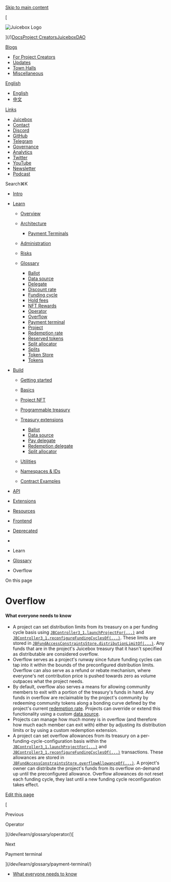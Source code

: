 [Skip to main content](#__docusaurus_skipToContent_fallback)

[

![Juicebox Logo](https://docs.juicebox.money/dev/learn/glossary/overflow//img/logo/main-logo-black.svg)

](/)[Docs](/dev/)[Project Creators](/user/)[JuiceboxDAO](/dao/)

[Blogs](/blogs/)

- [For Project Creators](/blog/)
- [Updates](/updates/)
- [Town Halls](/town-hall/)
- [Miscellaneous](/misc/)

[English](#)

- [English](/dev/learn/glossary/overflow/)
- [中文](/zh/dev/learn/glossary/overflow/)

[Links](#)

- [Juicebox](https://juicebox.money)
- [Contact](https://juicebox.money/contact)
- [Discord](https://discord.gg/juicebox)
- [GitHub](https://github.com/jbx-protocol)
- [Telegram](https://t.me/jbx_eth)
- [Governance](https://jbdao.org)
- [Analytics](/dao/reference/analytics/)
- [Twitter](https://twitter.com/juiceboxETH)
- [YouTube](https://www.youtube.com/c/JuiceboxDAO/)
- [Newsletter](https://subscribepage.io/juicenews)
- [Podcast](https://anchor.fm/thejuicecast)

Search⌘K

- [Intro](/dev/)
- [Learn](#)
    
    - [Overview](/dev/learn/overview/)
    - [Architecture](/dev/learn/architecture/)
        
        - [Payment Terminals](/dev/learn/architecture/terminals/)
    - [Administration](/dev/learn/administration/)
    - [Risks](/dev/learn/risks/)
    - [Glossary](/dev/learn/glossary/)
        
        - [Ballot](/dev/learn/glossary/ballot/)
        - [Data source](/dev/learn/glossary/data-source/)
        - [Delegate](/dev/learn/glossary/delegate/)
        - [Discount rate](/dev/learn/glossary/discount-rate/)
        - [Funding cycle](/dev/learn/glossary/funding-cycle/)
        - [Hold fees](/dev/learn/glossary/hold-fees/)
        - [NFT Rewards](/dev/learn/glossary/nft-rewards/)
        - [Operator](/dev/learn/glossary/operator/)
        - [Overflow](/dev/learn/glossary/overflow/)
        - [Payment terminal](/dev/learn/glossary/payment-terminal/)
        - [Project](/dev/learn/glossary/project/)
        - [Redemption rate](/dev/learn/glossary/redemption-rate/)
        - [Reserved tokens](/dev/learn/glossary/reserved-tokens/)
        - [Split allocator](/dev/learn/glossary/split-allocator/)
        - [Splits](/dev/learn/glossary/splits/)
        - [Token Store](/dev/learn/glossary/token-store/)
        - [Tokens](/dev/learn/glossary/tokens/)
- [Build](#)
    
    - [Getting started](/dev/build/getting-started/)
    - [Basics](/dev/build/basics/)
    - [Project NFT](/dev/build/project-nft/)
    - [Programmable treasury](/dev/build/programmable-treasury/)
    - [Treasury extensions](/dev/build/treasury-extensions/)
        
        - [Ballot](/dev/build/treasury-extensions/ballot/)
        - [Data source](/dev/build/treasury-extensions/data-source/)
        - [Pay delegate](/dev/build/treasury-extensions/pay-delegate/)
        - [Redemption delegate](/dev/build/treasury-extensions/redemption-delegate/)
        - [Split allocator](/dev/build/treasury-extensions/split-allocator/)
    - [Utilities](#)
        
    - [Namespaces & IDs](/dev/build/namespace/)
    - [Contract Examples](/dev/build/examples/)
- [API](#)
    
- [Extensions](#)
    
- [Resources](#)
    
- [Frontend](/dev/frontend/)
    
- [Deprecated](#)
    

- [](/)
- Learn
- [Glossary](/dev/learn/glossary/)
- Overflow

On this page

# Overflow

#### What everyone needs to know[​](#what-everyone-needs-to-know "Direct link to What everyone needs to know")

- A project can set distribution limits from its treasury on a per funding cycle basis using [`JBController3_1.launchProjectFor(...)`](/dev/api/contracts/or-controllers/jbcontroller3_1/#launchprojectfor) and [`JBController3_1.reconfigureFundingCyclesOf(...)`](/dev/api/contracts/or-controllers/jbcontroller3_1/#reconfigurefundingcyclesof). These limits are stored in [`JBFundAccessConstraintsStore.distributionLimitOf(...)`](/dev/api/contracts/jbfundaccessconstraintsstore/#distributionlimitof). Any funds that are in the project's Juicebox treasury that it hasn't specified as distributable are considered overflow.
- Overflow serves as a project's runway since future funding cycles can tap into it within the bounds of the preconfigured distribution limits. Overflow can also serve as a refund or rebate mechanism, where everyone's net contribution price is pushed towards zero as volume outpaces what the project needs.
- By default, overflow also serves a means for allowing community members to exit with a portion of the treasury's funds in hand. Any funds in overflow are reclaimable by the project's community by redeeming community tokens along a bonding curve defined by the project's current [redemption rate](/dev/learn/glossary/redemption-rate/). Projects can override or extend this functionality using a custom [data source](/dev/learn/glossary/data-source/).
- Projects can manage how much money is in overflow (and therefore how much each member can exit with) either by adjusting its distribution limits or by using a custom redemption extension.
- A project can set overflow allowances from its treasury on a per-funding-cycle-configuration basis within the [`JBController3_1.launchProjectFor(...)`](/dev/api/contracts/or-controllers/jbcontroller3_1/#launchprojectfor) and [`JBController3_1.reconfigureFundingCyclesOf(...)`](/dev/api/contracts/or-controllers/jbcontroller3_1/#reconfigurefundingcyclesof) transactions. These allowances are stored in [`JBFundAccessConstraintsStore.overflowAllowanceOf(...)`](/dev/api/contracts/jbfundaccessconstraintsstore/#overflowallowanceof). A project's owner can distribute the project's funds from its overflow on-demand up until the preconfigured allowance. Overflow allowances do not reset each funding cycle, they last until a new funding cycle reconfiguration takes effect.

[Edit this page](https://github.com/jbx-protocol/juice-docs/blob/main/docs/dev/learn/glossary/overflow.md)

[

Previous

Operator

](/dev/learn/glossary/operator/)[

Next

Payment terminal

](/dev/learn/glossary/payment-terminal/)

- [What everyone needs to know](#what-everyone-needs-to-know)